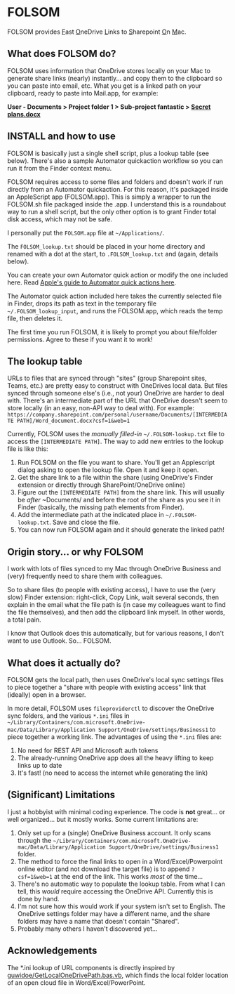 # FOLSOM
FOLSOM provides <ins>F</ins>ast <ins>O</ins>neDrive <ins>L</ins>inks to <ins>S</ins>harepoint <ins>O</ins>n <ins>M</ins>ac.

## What does FOLSOM do?
FOLSOM uses information that OneDrive stores locally on your Mac to generate share links (nearly) instantly... and copy them to the clipboard so you can paste into email, etc. What you get is a linked path on your clipboard, ready to paste into Mail.app, for example: 

**User - Documents > Project folder 1 > Sub-project fantastic > [Secret plans.docx](https://www.youtube.com/watch?v=fcMl1oOVrMk)**

## INSTALL and how to use
FOLSOM is basically just a single shell script, plus a lookup table (see below). There's also a sample Automator quickaction workflow so you can run it from the Finder context menu.

FOLSOM requires access to some files and folders and doesn't work if run directly from an Automator quickaction. For this reason, it's packaged inside an AppleScript app (FOLSOM.app). This is simply a wrapper to run the FOLSOM.sh file packaged inside the .app. I understand this is a roundabout way to run a shell script, but the only other option is to grant Finder total disk access, which may not be safe.

I personally put the `FOLSOM.app` file at `~/Applications/`. 

The `FOLSOM_lookup.txt` should be placed in your home directory and renamed with a dot at the start, to `.FOLSOM_lookup.txt` and (again, details below).

You can create your own Automator quick action or modify the one included here. Read [Apple's guide to Automator quick actions here](https://support.apple.com/en-gb/guide/automator/aut73234890a/mac).

The Automator quick action included here takes the currently selected file in Finder, drops its path as text in the temporary file `~/.FOLSOM_lookup_input`, and runs the FOLSOM.app, which reads the temp file, then deletes it.

The first time you run FOLSOM, it is likely to prompt you about file/folder permissions. Agree to these if you want it to work!

## The lookup table
URLs to files that are synced through "sites" (group Sharepoint sites, Teams, etc.) are pretty easy to construct with OneDrives local data. But files synced through someone else's (i.e., not your) OneDrive are harder to deal with. There's an intermediate part of the URL that OneDrive doesn't seem to store locally (in an easy, non-API way to deal with). For example:
`https://company.sharepoint.com/personal/username/Documents/[INTERMEDIATE PATH]/Word_document.docx?csf=1&web=1`

Currently, FOLSOM uses the *manually filled-in* `~/.FOLSOM-lookup.txt` file to access the `[INTERMEDIATE PATH]`. The way to add new entries to the lookup file is like this:
1. Run FOLSOM on the file you want to share. You'll get an Applescript dialog asking to open the lookup file. Open it and keep it open.
2. Get the share link to a file within the share (using OneDrive's Finder extension or directly through SharePoint/OneDrive online)
3. Figure out the `[INTERMEDIATE PATH]` from the share link. This will usually be *after* ~Documents/ and before the root of the share as you see it in Finder (basically, the missing path elements from Finder).
4. Add the intermediate path at the indicated place in `~/.FOLSOM-lookup.txt`. Save and close the file.
5. You can now run FOLSOM again and it should generate the linked path!

## Origin story... or why FOLSOM
I work with lots of files synced to my Mac through OneDrive Business and (very) frequently need to share them with colleagues.

So to share files (to people with existing access), I have to use the (very slow) Finder extension: right-click, Copy Link, wait several seconds, then explain in the email what the file path is (in case my colleagues want to find the file themselves), and then add the clipboard link myself. In other words, a total pain.

I know that Outlook does this automatically, but for various reasons, I don't want to use Outlook. So... FOLSOM.

## What does it actually do?
FOLSOM gets the local path, then uses OneDrive's local sync settings files to piece together a "share with people with existing access" link that (ideally) open in a browser.

In more detail, FOLSOM uses `fileproviderctl` to discover the OneDrive sync folders, and the various `*.ini` files in `~/Library/Containers/com.microsoft.OneDrive-mac/Data/Library/Application Support/OneDrive/settings/Business1` to piece together a working link. The advantages of using the `*.ini` files are:

1. No need for REST API and Microsoft auth tokens
2. The already-running OneDrive app does all the heavy lifting to keep links up to date
3. It's fast! (no need to access the internet while generating the link)

## (Significant) Limitations
I just a hobbyist with minimal coding experience. The code is **not** great... or well organized... but it mostly works. Some current limitations are:
1. Only set up for a (single) OneDrive Business account. It only scans through the `~/Library/Containers/com.microsoft.OneDrive-mac/Data/Library/Application Support/OneDrive/settings/Business1` folder.
2. The method to force the final links to open in a Word/Excel/Powerpoint online editor (and not download the target file) is to append `?csf=1&web=1` at the end of the link. This works *most* of the time...
3. There's no automatic way to populate the lookup table. From what I can tell, this *would* require accessing the OneDrive API. Currently this is done by hand.
4. I'm not sure how this would work if your system isn't set to English. The OneDrive settings folder may have a different name, and the share folders may have a name that doesn't contain "Shared".
5. Probably many others I haven't discovered yet...

## Acknowledgements
The *.ini lookup of URL components is directly inspired by [guwidoe/GetLocalOneDrivePath.bas.vb](https://gist.github.com/guwidoe/038398b6be1b16c458365716a921814d), which finds the local folder location of an open cloud file in Word/Excel/PowerPoint.

